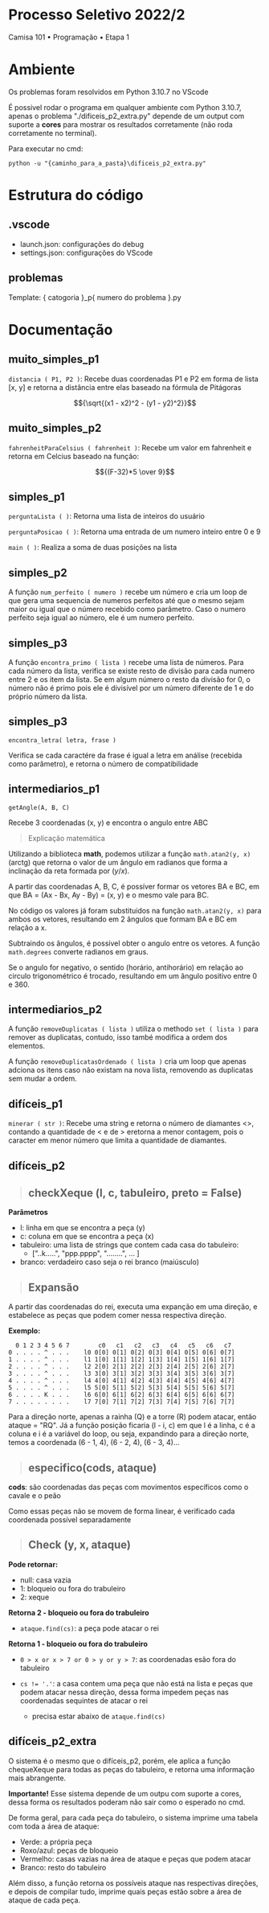 # Processo Seletivo 2022/2

Camisa 101  •  Programação  •  Etapa 1

# Ambiente
Os problemas foram resolvidos em Python 3.10.7 no VScode

É possivel rodar o programa em qualquer ambiente com Python 3.10.7, apenas o problema "./dificeis_p2_extra.py" depende de um output com suporte a __cores__ para mostrar os resultados corretamente (não roda corretamente no terminal).

Para executar no cmd:

```
python -u "{caminho_para_a_pasta}\dificeis_p2_extra.py"
```

# Estrutura do código

## .vscode
- launch.json: configurações do debug
- settings.json: configurações do VScode

## problemas
Template: { catogoria }_p{ numero do problema }.py

# Documentação

## muito_simples_p1

``distancia ( P1, P2 )``: Recebe duas coordenadas P1 e P2 em forma de lista [x, y] e retorna a distância entre elas baseado na fórmula de Pitágoras

$${\sqrt{(x1 - x2)^2 - (y1 - y2)^2}}$$

## muito_simples_p2

``fahrenheitParaCelsius ( fahrenheit )``: Recebe um valor em fahrenheit e retorna em Celcius baseado na função:

$${(F-32)*5 \over 9}$$


## simples_p1

``perguntaLista ( )``: Retorna uma lista de inteiros do usuário

``perguntaPosicao ( )``: Retorna uma entrada de um numero inteiro entre 0 e 9

``main ( )``: Realiza a soma de duas posições na lista

## simples_p2

A função ``num_perfeito ( numero )`` recebe um número e cria um loop de que gera uma sequencia de numeros perfeitos até que o mesmo sejam maior ou igual que o número recebido como parâmetro.
Caso o numero perfeito seja igual ao número, ele é um numero perfeito.

## simples_p3

A função ``encontra_primo ( lista )`` recebe uma lista de números.
Para cada número da lista, verifica se existe resto de divisão para cada numero entre 2 e os item da lista.
Se em algum número o resto da divisão for 0, o número não é primo pois ele é divisível por um número diferente de 1 e do próprio número da lista.

## simples_p3

``encontra_letra( letra, frase )``

Verifica se cada caractére da frase é igual a letra em análise (recebida como parâmetro), e retorna o número de compatibilidade

## intermediarios_p1

``getAngle(A, B, C)``

Recebe 3 coordenadas (x, y) e encontra o angulo entre ABC

> Explicação matemática

Utilizando a biblioteca __math__, podemos utilizar a função ``math.atan2(y, x)`` (arctg) que retorna o valor de um ângulo em radianos que forma a inclinação da reta formada por $(y/x)$.

A partir das coordenadas A, B, C, é possíver formar os vetores BA e BC, em que
BA = (Ax - Bx, Ay - By) = (x, y) e o mesmo vale para BC.

No código os valores já foram substituidos na função ``math.atan2(y, x)`` para ambos os vetores, resultando em 2 ângulos que formam BA e BC em relação a x.

Subtraindo os ângulos, é possivel obter o angulo entre os vetores. A função ``math.degrees`` converte radianos em graus.

Se o angulo for negativo, o sentido (horário, antihorário) em relação ao circulo trigonométrico é trocado, resultando em um ângulo positivo entre 0 e 360.

## intermediarios_p2

A função ``removeDuplicatas ( lista )`` utiliza o methodo ``set ( lista )`` para remover as duplicatas, contudo, isso també modifica a ordem dos elementos.

A função ``removeDuplicatasOrdenado ( lista )`` cria um loop que apenas adciona os itens caso não existam na nova lista, removendo as duplicatas sem mudar a ordem.

## difíceis_p1

``minerar ( str )``: Recebe uma string e retorna o número de diamantes <>, contando a quantidade de < e de > eretorna a menor contagem, pois o caracter em menor número que limita a quantidade de diamantes.

## difíceis_p2

> ## checkXeque (l, c, tabuleiro, preto = False)

__Parâmetros__

- l: linha em que se encontra a peça (y)
- c: coluna em que se encontra a peça (x)
- tabuleiro: uma lista de strings que contem cada casa do tabuleiro:
  - ["..k.....", "ppp.pppp", "........", ... ]
- branco: verdadeiro caso seja o rei branco (maiúsculo)

> ## Expansão

A partir das coordenadas do rei, executa uma expanção em uma direção, e estabelece as peças que podem comer nessa respectiva direção.

__Exemplo:__

```
  0 1 2 3 4 5 6 7        c0   c1   c2   c3   c4   c5   c6   c7
0 . . . . ^ . . .    l0 0[0] 0[1] 0[2] 0[3] 0[4] 0[5] 0[6] 0[7]
1 . . . . ^ . . .    l1 1[0] 1[1] 1[2] 1[3] 1[4] 1[5] 1[6] 1[7]
2 . . . . ^ . . .    l2 2[0] 2[1] 2[2] 2[3] 2[4] 2[5] 2[6] 2[7]
3 . . . . ^ . . .    l3 3[0] 3[1] 3[2] 3[3] 3[4] 3[5] 3[6] 3[7]
4 . . . . ^ . . .    l4 4[0] 4[1] 4[2] 4[3] 4[4] 4[5] 4[6] 4[7]
5 . . . . ^ . . .    l5 5[0] 5[1] 5[2] 5[3] 5[4] 5[5] 5[6] 5[7]
6 . . . . K . . .    l6 6[0] 6[1] 6[2] 6[3] 6[4] 6[5] 6[6] 6[7]
7 . . . . . . . .    l7 7[0] 7[1] 7[2] 7[3] 7[4] 7[5] 7[6] 7[7]
```
Para a direção norte, apenas a rainha (Q) e a torre (R) podem atacar, então ataque = "RQ". Já a função posição ficaria (l - i, c) em que l é a linha, c é a coluna e i é a variável do loop, ou seja, expandindo para a direção norte, temos a coordenada (6 - 1, 4), (6 - 2, 4), (6 - 3, 4)...

> ## especifico(cods, ataque)

__cods__: são coordenadas das peças com movimentos específicos como o cavale e o peão

Como essas peças não se movem de forma linear, é verificado cada coordenada possível separadamente


> ## Check (y, x, ataque)

__Pode retornar:__
- null: casa vazia
- 1: bloqueio ou fora do trabuleiro
- 2: xeque

__Retorna 2 - bloqueio ou fora do trabuleiro__

- ``ataque.find(cs)``: a peça pode atacar o rei

__Retorna 1 - bloqueio ou fora do trabuleiro__

- ``0 > x or x > 7 or 0 > y or y > 7``: as coordenadas esão fora do tabuleiro 

- ``cs != '.'``: a casa contem uma peça que não está na lista e peças que podem atacar nessa direção, dessa forma impedem peças nas coordenadas sequintes de atacar o rei
  - precisa estar abaixo de ``ataque.find(cs)``

## difíceis_p2_extra

O sistema é o mesmo que o difíceis_p2, porém, ele aplica a função chequeXeque para todas as peças do tabuleiro, e retorna uma informação mais abrangente.

__Importante!__ Esse sistema depende de um outpu com suporte a cores, dessa forma os resultados poderam não sair como o esperado no cmd.

De forma geral, para cada peça do tabuleiro, o sistema imprime uma tabela com toda a área de ataque:
- Verde: a própria peça
- Roxo/azul: peças de bloqueio
- Vermelho: casas vazias na área de ataque e peças que podem atacar 
- Branco: resto do tabuleiro

Além disso, a função retorna os possíveis ataque nas respectivas direções, e depois de compilar tudo, imprime quais peças estão sobre a área de ataque de cada peça.
